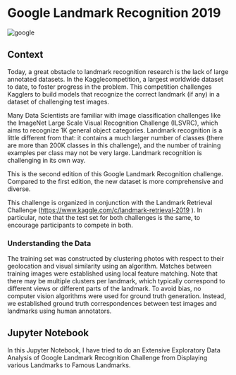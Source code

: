 # Google Landmark Recognition 2019
![google](https://storage.googleapis.com/groundai-web-prod/media%2Fusers%2Fuser_14%2Fproject_374127%2Fimages%2Fpictures%2Frec_demo.jpg)
## Context
Today, a great obstacle to landmark recognition research is the lack of large annotated datasets. In the Kagglecompetition, a largest worldwide dataset to date, to foster progress in the problem. This competition challenges Kagglers to build models that recognize the correct landmark (if any) in a dataset of challenging test images.

Many Data Scientists are familiar with image classification challenges like the ImageNet Large Scale Visual Recognition Challenge (ILSVRC), which aims to recognize 1K general object categories. Landmark recognition is a little different from that: it contains a much larger number of classes (there are more than 200K classes in this challenge), and the number of training examples per class may not be very large. Landmark recognition is challenging in its own way.

This is the second edition of this Google Landmark Recognition challenge. Compared to the first edition, the new dataset is more comprehensive and diverse. 

This challenge is organized in conjunction with the Landmark Retrieval Challenge (https://www.kaggle.com/c/landmark-retrieval-2019 ). In particular, note that the test set for both challenges is the same, to encourage participants to compete in both.

### Understanding the Data

The training set was constructed by clustering photos with respect to their geolocation and visual similarity using an algorithm. Matches between training images were established using local feature matching. Note that there may be multiple clusters per landmark, which typically correspond to different views or different parts of the landmark. To avoid bias, no computer vision algorithms were used for ground truth generation. Instead, we established ground truth correspondences between test images and landmarks using human annotators.

## Jupyter Notebook
In this Jupyter Notebook, I have tried to do an Extensive Exploratory Data Analysis of Google Landmark Recognition Challenge from Displaying various Landmarks to Famous Landmarks.
